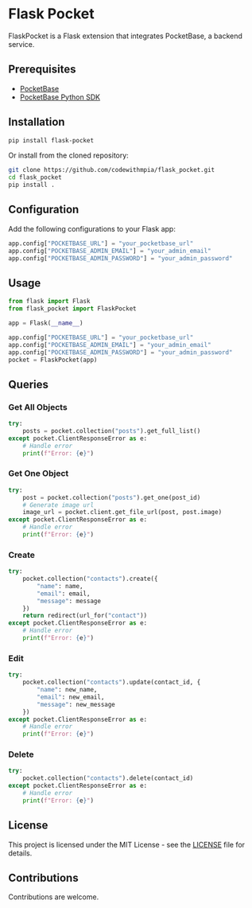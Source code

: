 # Flask Pocket

FlaskPocket is a Flask extension that integrates PocketBase, a backend service.

## Prerequisites

- [PocketBase](https://pocketbase.io/)
- [PocketBase Python SDK](https://github.com/vaphes/pocketbase)

## Installation

```bash
pip install flask-pocket
```

Or install from the cloned repository:

```bash
git clone https://github.com/codewithmpia/flask_pocket.git
cd flask_pocket
pip install .
```

## Configuration

Add the following configurations to your Flask app:

```python
app.config["POCKETBASE_URL"] = "your_pocketbase_url"
app.config["POCKETBASE_ADMIN_EMAIL"] = "your_admin_email"
app.config["POCKETBASE_ADMIN_PASSWORD"] = "your_admin_password"
```

## Usage

```python
from flask import Flask
from flask_pocket import FlaskPocket

app = Flask(__name__)

app.config["POCKETBASE_URL"] = "your_pocketbase_url"
app.config["POCKETBASE_ADMIN_EMAIL"] = "your_admin_email"
app.config["POCKETBASE_ADMIN_PASSWORD"] = "your_admin_password"
pocket = FlaskPocket(app)
```

## Queries

### Get All Objects

```python
try:
    posts = pocket.collection("posts").get_full_list()
except pocket.ClientResponseError as e:
    # Handle error
    print(f"Error: {e}")
```

### Get One Object

```python
try:
    post = pocket.collection("posts").get_one(post_id)
    # Generate image url
    image_url = pocket.client.get_file_url(post, post.image)
except pocket.ClientResponseError as e:
    # Handle error
    print(f"Error: {e}")
```

### Create

```python
try:
    pocket.collection("contacts").create({
        "name": name,
        "email": email,
        "message": message
    })
    return redirect(url_for("contact"))
except pocket.ClientResponseError as e:
    # Handle error
    print(f"Error: {e}")
```

### Edit

```python
try:
    pocket.collection("contacts").update(contact_id, {
        "name": new_name,
        "email": new_email,
        "message": new_message
    })
except pocket.ClientResponseError as e:
    # Handle error
    print(f"Error: {e}")
```

### Delete

```python
try:
    pocket.collection("contacts").delete(contact_id)
except pocket.ClientResponseError as e:
    # Handle error
    print(f"Error: {e}")
```

## License
This project is licensed under the MIT License - see the [LICENSE](LICENSE) file for details.

## Contributions

Contributions are welcome.

